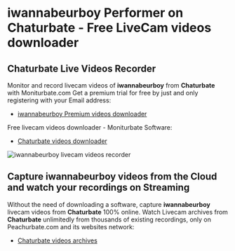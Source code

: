 # iwannabeurboy Performer on Chaturbate - Free LiveCam videos downloader

## Chaturbate Live Videos Recorder

Monitor and record livecam videos of **iwannabeurboy** from **Chaturbate** with Moniturbate.com
Get a premium trial for free by just and only registering with your Email address:
* [iwannabeurboy Premium videos downloader](https://moniturbate.com/request-demo-licence-key.html)

Free livecam videos downloader - Moniturbate Software:
* [Chaturbate videos downloader](https://moniturbate.com/moniturbate-download-software.html)

![iwannabeurboy livecam videos recorder](https://peachurnet.com/templates/moniturbate-software.png)


## Capture iwannabeurboy videos from the Cloud and watch your recordings on Streaming

Without the need of downloading a software, capture **iwannabeurboy** livecam videos from **Chaturbate** 100% online.
Watch Livecam archives from **Chaturbate** unlimitedly from thousands of existing recordings, only on Peachurbate.com and its websites network:
* [Chaturbate videos archives](https://peachurnet.com/)